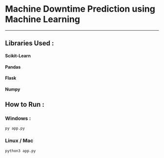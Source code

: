 # Machine Downtime Prediction using Machine Learning
---
## Libraries Used :

#### Scikit-Learn
#### Pandas
#### Flask
#### Numpy

## How to Run :
### Windows :	
	py app.py

### Linux / Mac
	python3 app.py
